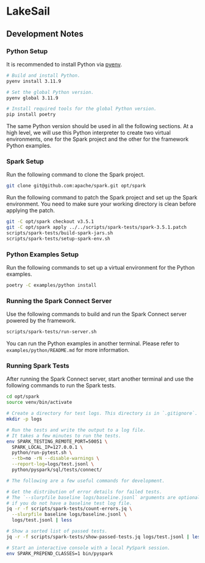 # LakeSail

## Development Notes

### Python Setup

It is recommended to install Python via [pyenv](https://github.com/pyenv/pyenv).

```bash
# Build and install Python.
pyenv install 3.11.9

# Set the global Python version.
pyenv global 3.11.9

# Install required tools for the global Python version.
pip install poetry
```

The same Python version should be used in all the following sections.
At a high level, we will use this Python interpreter to create two virtual environments,
one for the Spark project and the other for the framework Python examples.

### Spark Setup

Run the following command to clone the Spark project.

```bash
git clone git@github.com:apache/spark.git opt/spark
```

Run the following command to patch the Spark project and set up the Spark environment.
You need to make sure your working directory is clean before applying the patch.

```bash
git -C opt/spark checkout v3.5.1
git -C opt/spark apply ../../scripts/spark-tests/spark-3.5.1.patch
scripts/spark-tests/build-spark-jars.sh
scripts/spark-tests/setup-spark-env.sh
```

### Python Examples Setup

Run the following commands to set up a virtual environment for the Python examples.

```bash
poetry -C examples/python install
```

### Running the Spark Connect Server

Use the following commands to build and run the Spark Connect server powered by the framework.

```bash
scripts/spark-tests/run-server.sh
```

You can run the Python examples in another terminal.
Please refer to `examples/python/README.md` for more information.

### Running Spark Tests

After running the Spark Connect server, start another terminal and use the following commands to run the Spark tests.

```bash
cd opt/spark
source venv/bin/activate

# Create a directory for test logs. This directory is in `.gitignore`.
mkdir -p logs

# Run the tests and write the output to a log file.
# It takes a few minutes to run the tests.
env SPARK_TESTING_REMOTE_PORT=50051 \
  SPARK_LOCAL_IP=127.0.0.1 \
  python/run-pytest.sh \
  --tb=no -rN --disable-warnings \
  --report-log=logs/test.jsonl \
  python/pyspark/sql/tests/connect/

# The following are a few useful commands for development.

# Get the distribution of error details for failed tests.
# The `--slurpfile baseline logs/baseline.jsonl` arguments are optional
# if you do not have a baseline test log file.
jq -r -f scripts/spark-tests/count-errors.jq \
  --slurpfile baseline logs/baseline.jsonl \
  logs/test.jsonl | less

# Show a sorted list of passed tests.
jq -r -f scripts/spark-tests/show-passed-tests.jq logs/test.jsonl | less

# Start an interactive console with a local PySpark session.
env SPARK_PREPEND_CLASSES=1 bin/pyspark
```
